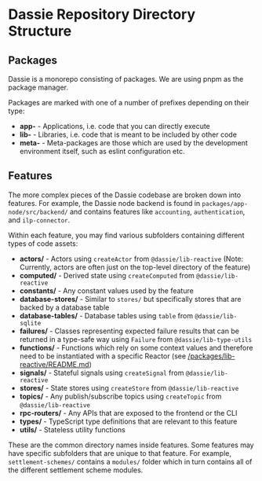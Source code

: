 # Dassie Repository Directory Structure

## Packages

Dassie is a monorepo consisting of packages. We are using pnpm as the package manager.

Packages are marked with one of a number of prefixes depending on their type:

- **app-** - Applications, i.e. code that you can directly execute
- **lib-** - Libraries, i.e. code that is meant to be included by other code
- **meta-** - Meta-packages are those which are used by the development environment itself, such as eslint configuration etc.

## Features

The more complex pieces of the Dassie codebase are broken down into features. For example, the Dassie node backend is found in `packages/app-node/src/backend/` and contains features like `accounting`, `authentication`, and `ilp-connector`.

Within each feature, you may find various subfolders containing different types of code assets:

- **actors/** - Actors using `createActor` from `@dassie/lib-reactive` (Note: Currently, actors are often just on the top-level directory of the feature)
- **computed/** - Derived state using `createComputed` from `@dassie/lib-reactive`
- **constants/** - Any constant values used by the feature
- **database-stores/** - Similar to `stores/` but specifically stores that are backed by a database table
- **database-tables/** - Database tables using `table` from `@dassie/lib-sqlite`
- **failures/** - Classes representing expected failure results that can be returned in a type-safe way using `Failure` from `@dassie/lib-type-utils`
- **functions/** - Functions which rely on some context values and therefore need to be instantiated with a specific Reactor (see [/packages/lib-reactive/README.md]())
- **signals/** - Stateful signals using `createSignal` from `@dassie/lib-reactive`
- **stores/** - State stores using `createStore` from `@dassie/lib-reactive`
- **topics/** - Any publish/subscribe topics using `createTopic` from `@dassie/lib-reactive`
- **rpc-routers/** - Any APIs that are exposed to the frontend or the CLI
- **types/** - TypeScript type definitions that are relevant to this feature
- **utils/** - Stateless utility functions

These are the common directory names inside features. Some features may have specific subfolders that are unique to that feature. For example, `settlement-schemes/` contains a `modules/` folder which in turn contains all of the different settlement scheme modules.
